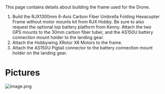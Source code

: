 This page contains details about building the frame used for the Drone.

1. Build the RJX1300mm 6-Axis Carbon Fiber Umbrella Folding Hexacopter Frame without motor mounts kit from RJX Hobby. Be sure to also request the optional top battery platform from Kenny. Attach the two GPS mounts to the 30mm carbon fiber tuber, and the AS150U battery connection mount holder to the landing gear.
1. Attach the Hobbywing XRotor X6 Motors to the frame.
1. Attach the AS150U Pigtail connector to the battery connection mount holder on the landing gear.


# Pictures
![image.png](/.attachments/image-944001d8-eb7e-410c-90ce-1cd2a264c695.png)